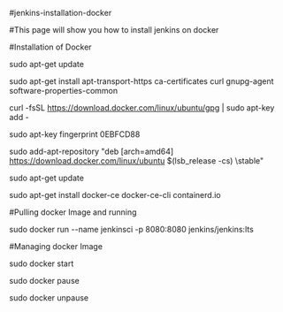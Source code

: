 #jenkins-installation-docker

#This page will show you how to install jenkins on docker


#Installation of Docker

sudo apt-get update

sudo apt-get install     apt-transport-https     ca-certificates     curl     gnupg-agent     software-properties-common

curl -fsSL https://download.docker.com/linux/ubuntu/gpg | sudo apt-key add -

sudo apt-key fingerprint 0EBFCD88

sudo add-apt-repository    "deb [arch=amd64] https://download.docker.com/linux/ubuntu \$(lsb_release -cs) \stable"

sudo apt-get update

sudo apt-get install docker-ce docker-ce-cli containerd.io


#Pulling docker Image and running

sudo docker run --name jenkinsci -p 8080:8080 jenkins/jenkins:lts

#Managing docker Image

sudo docker start <Container ID>

sudo docker pause <Container ID>

sudo docker unpause <Container ID>
